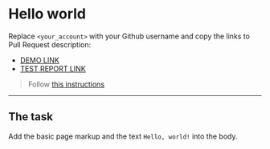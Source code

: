 # Hello world
Replace `<your_account>` with your Github username and copy the links to Pull Request description:
- [DEMO LINK](https://Ppasqual.github.io/layout_hello-world/)
- [TEST REPORT LINK](https://Ppasqual.github.io/layout_hello-world/report/html_report/)

> Follow [this instructions](https://mate-academy.github.io/layout_task-guideline/#how-to-solve-the-layout-tasks-on-github)
___

## The task
Add the basic page markup and the text `Hello, world!` into the body.
